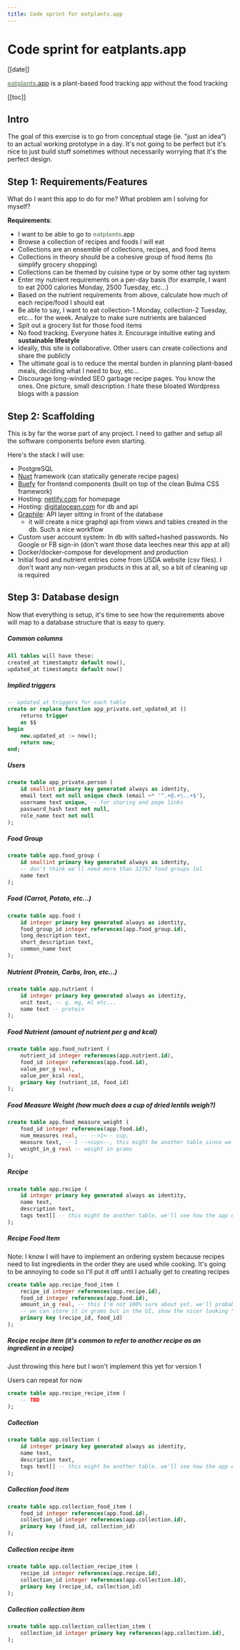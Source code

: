```yaml
---
title: Code sprint for eatplants.app
---
```

# Code sprint for eatplants.app
[[date]]

<!-- [eatplants.app](https://eatplants.app) is a plant-based food tracking app without the food tracking -->
<u><strong style="color: rgb(107 134 104 / 80%);">eatplants</strong>.app</u> is a plant-based food tracking app without the food tracking

[[toc]]

<!-- Check out the first prototype here that came out of this sprint: [eatplants.app](https://eatplants.app) -->
## Intro
The goal of this exercise is to go from conceptual stage (ie. "just an idea") to an actual working prototype in a day. It's not going to be perfect but it's nice to just build stuff sometimes without necessarily worrying that it's the perfect design.

## Step 1: Requirements/Features
What do I want this app to do for me? What problem am I solving for myself?

**Requirements**: 
- I want to be able to go to <strong style="color: rgb(107 134 104 / 80%);">eatplants</strong>.app
- Browse a collection of recipes and foods I will eat
- Collections are an ensemble of collections, recipes, and food items
- Collections in theory should be a cohesive group of food items (to simplify grocery shopping)
- Collections can be themed by cuisine type or by some other tag system
- Enter my nutrient requirements on a per-day basis (for example, I want to eat 2000 calories Monday, 2500 Tuesday, etc...)
- Based on the nutrient requirements from above, calculate how much of each recipe/food I should eat
- Be able to say, I want to eat collection-1 Monday, collection-2 Tuesday, etc... for the week. Analyze to make sure nutrients are balanced
- Spit out a grocery list for those food items
- No food tracking. Everyone hates it.  Encourage intuitive eating and **sustainable lifestyle**
- Ideally, this site is collaborative. Other users can create collections and share the publicly
- The ultimate goal is to reduce the mental burden in planning plant-based meals, deciding what I need to buy, etc...
- Discourage long-winded SEO garbage recipe pages. You know the ones. One picture, small description. I hate these bloated Wordpress blogs with a passion

## Step 2: Scaffolding
This is by far the worse part of any project. I need to gather and setup all the software components before even starting.

Here's the stack I will use:

- PostgreSQL
- [Nuxt](nuxtjs.org) framework (can statically generate recipe pages)
- [Buefy](https://buefy.org/) for frontend components (built on top of the clean Bulma CSS framework)
- Hosting: [netlify.com](netlify.com) for homepage
- Hosting: [digitalocean.com](digitalocean.com) for db and api
- [Graphile](https://www.graphile.org/): API layer sitting in front of the database
  - it will create a nice graphql api from views and tables created in the db. Such a nice workflow
- Custom user account system: In db with salted+hashed passwords. No Google or FB sign-in (don't want those data leeches near this app at all)
- Docker/docker-compose for development and production
- Initial food and nutrient entries come from USDA website (csv files). I don't want any non-vegan products in this at all, so a bit of cleaning up is required

## Step 3: Database design
Now that everything is setup, it's time to see how the requirements above will map to a database structure that is easy to query.

##### Common columns
```sql
All tables will have these:
created_at timestamptz default now(),
updated_at timestamptz default now()
```
##### Implied triggers
```sql
-- updated_at triggers for each table
create or replace function app_private.set_updated_at ()
    returns trigger
    as $$
begin
    new.updated_at := now();
    return new;
end;
```
##### Users
```sql
create table app_private.person (
    id smallint primary key generated always as identity, 
    email text not null unique check (email ~* '^.+@.+\..+$'),
    username text unique, -- for sharing and page links
    password_hash text not null,
    role_name text not null
);
```

##### Food Group
```sql
create table app.food_group (
    id smallint primary key generated always as identity, 
    -- don't think we'll need more than 32767 food groups lol
    name text
);
```
##### Food (Carrot, Potato, etc...)
```sql
create table app.food (
    id integer primary key generated always as identity,
    food_group_id integer references(app.food_group.id),
    long_description text,
    short_description text,
    common_name text
);
```
##### Nutrient (Protein, Carbs, Iron, etc...)
```sql
create table app.nutrient (
    id integer primary key generated always as identity,
    unit text, -- g, mg, ml etc...
    name text -- protein
);
```
##### Food Nutrient (amount of nutrient per g and kcal)
```sql
create table app.food_nutrient (
    nutrient_id integer references(app.nutrient.id),
    food_id integer references(app.food.id),
    value_per_g real,
    value_per_kcal real,
    primary key (nutrient_id, food_id)
);
```
##### Food Measure Weight (how much does a cup of dried lentils weigh?) 
```sql
create table app.food_measure_weight (
    food_id integer references(app.food.id),
    num_measures real, -- -->1<-- cup, 
    measure text, -- 1 -->cup<--, this might be another table since we'll have tons of 'cup', 'tbsp' entries here. let's wait and see
    weight_in_g real -- weight in grams
);
```
##### Recipe
```sql
create table app.recipe (
    id integer primary key generated always as identity,
    name text,
    description text,
    tags text[] -- this might be another table. we'll see how the app evolves
);
```
##### Recipe Food Item
Note: I know I will have to implement an ordering system because recipes need to list ingredients in the order they are used while cooking. It's going to be annoying to code so I'll put it off until I actually get to creating recipes
```sql
create table app.recipe_food_item (
    recipe_id integer references(app.recipe.id),
    food_id integer references(app.food.id),
    amount_in_g real, -- this I'm not 100% sure about yet. we'll probably need something a bit more sophisticated than this
    -- we can store it in grams but in the UI, show the nicer looking "1 cup" by using the food_measure_weight table
    primary key (recipe_id, food_id)
);
```
##### Recipe recipe item (it's common to refer to another recipe as an ingredient in a recipe)
Just throwing this here but I won't implement this yet for version 1

Users can repeat for now
```sql
create table app.recipe_recipe_item (
    -- TBD
);
```
##### Collection
```sql
create table app.collection (
    id integer primary key generated always as identity,
    name text,
    description text,
    tags text[] -- this might be another table. we'll see how the app evolves
);
```
##### Collection food item
```sql
create table app.collection_food_item (
    food_id integer references(app.food.id),
    collection_id integer references(app.collection.id),
    primary key (food_id, collection_id)
);
```

##### Collection recipe item
```sql
create table app.collection_recipe_item (
    recipe_id integer references(app.recipe.id),
    collection_id integer references(app.collection.id),
    primary key (recipe_id, collection_id)
);
```
##### Collection collection item
```sql
create table app.collection_collection_item (
    collection_id integer primary key references(app.collection.id),
);
```

